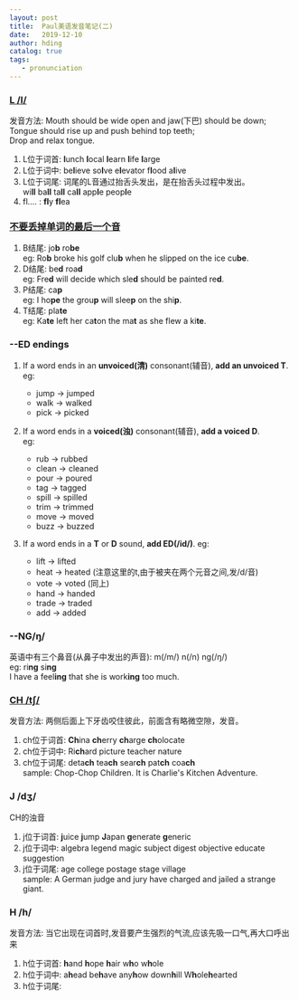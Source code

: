 ```yaml
---
layout: post
title:  Paul美语发音笔记(二)
date:   2019-12-10
author: hding
catalog: true
tags:
   - pronunciation
---
```

### [L /l/](https://www.bilibili.com/video/av37513520?p=5)
发音方法: Mouth should be wide open and jaw(下巴) should be down;   
		Tongue should rise up and push behind top teeth;   
		Drop and relax tongue.  
1. L位于词首:  **l**unch **l**ocal **l**earn **l**ife **l**arge
2. L位于词中:  be**l**ieve so**l**ve e**l**evator f**l**ood a**l**ive
3. L位于词尾:	  词尾的L音通过抬舌头发出，是在抬舌头过程中发出。  
			 wi**ll** ba**ll** ta**ll** ca**ll** app**l**e peop**l**e   
4. fl.... :  **fl**y **fl**ea  
  

### [不要丢掉单词的最后一个音](https://www.bilibili.com/video/av37513520?p=6)  
1. B结尾:  jo**b** ro**be**  
eg: Ro**b** broke his golf clu**b** when he slipped on the ice cu**be**.  
2. D结尾:  be**d** roa**d**  
eg: Fre**d** will decide which sle**d** should be painted re**d**.	  
3. P结尾:  ca**p**  
eg: I ho**pe** the grou**p** will slee**p** on the shi**p**.  
4. T结尾:  pla**te**  
eg: Ka**te** left her ca**t**on the ma**t** as she flew a ki**te**.   
  


### --ED endings
1. If a word ends in an **unvoiced(清)** consonant(辅音), **add an unvoiced T**.  
eg: 
	- jump  ->  jumped 
	- walk  ->  walked
	- pick  ->  picked  

2. If a word ends in a **voiced(浊)** consonant(辅音), **add a voiced D**.  
eg:
	- rub   ->  rubbed
	- clean ->  cleaned
	- pour  ->  poured 
	- tag   ->  tagged
	- spill ->  spilled
	- trim  ->  trimmed
	- move  ->  moved
	- buzz  ->  buzzed  

3. If a word ends in a **T** or **D** sound, **add ED(/id/)**.
eg:
	- lift  ->  lifted
	- heat  ->  heated (注意这里的t,由于被夹在两个元音之间,发/d/音)
	- vote  ->  voted  (同上)
	- hand  ->  handed 
	- trade ->  traded
	- add   ->  added



### --NG/ŋ/
英语中有三个鼻音(从鼻子中发出的声音): m(/m/)  n(/n)  ng(/ŋ/)  
eg: ri**ng**  si**ng**    
  	I have a feel**ing** that she is work**ing** too much.

  

### [CH /tʃ/](https://www.bilibili.com/video/av37513520?p=7)
发音方法: 两侧后面上下牙齿咬住彼此，前面含有略微空隙，发音。  
1. ch位于词首: **Ch**ina **ch**erry **ch**arge **ch**olocate 
2. ch位于词中: Ri**ch**ard picture teacher nature
3. ch位于词尾: deta**ch** tea**ch** sear**ch** pat**ch** coa**ch**  
sample: Chop-Chop Children. It is Charlie's Kitchen Adventure. 

  

### J /dʒ/  
CH的浊音
1. j位于词首: **j**uice **j**ump **J**apan **g**enerate **g**eneric
2. j位于词中: algebra legend magic subject digest objective educate suggestion
3. j位于词尾: age college postage stage village  
sample: A German judge and jury have charged and jailed a strange giant.  



### H /h/
发音方法: 当它出现在词首时,发音要产生强烈的气流,应该先吸一口气,再大口呼出来  
1. h位于词首: **h**and **h**ope **h**air w**h**o w**h**ole
2. h位于词中: a**h**ead be**h**ave any**h**ow down**h**ill W**h**ole**h**earted
3. h位于词尾: 










  











	













































